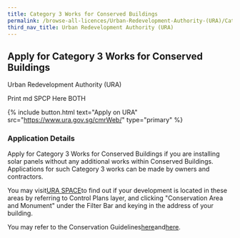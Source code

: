 ```yaml
---
title: Category 3 Works for Conserved Buildings
permalink: /browse-all-licences/Urban-Redevelopment-Authority-(URA)/Category-3-Works-for-Conserved-Buildings
third_nav_title: Urban Redevelopment Authority (URA)
---
```


## Apply for Category 3 Works for Conserved Buildings

Urban Redevelopment Authority (URA)

Print md SPCP Here BOTH

{% include button.html text="Apply on URA" src="https://www.ura.gov.sg/cmrWeb/" type="primary" %}

### Application Details

<p>Apply for Category 3 Works for Conserved Buildings if you are installing solar panels without any additional works within Conserved Buildings. Applications for such Category 3 works can be made by owners and contractors.</p>
<p>You may visit<a href="https://www.ura.gov.sg/maps" target="_blank" rel="noopener">URA SPACE</a>to find out if your development is located in these areas by referring to Control Plans layer, and clicking "Conservation Area and Monument" under the Filter Bar and keying in the address of your building.</p>
<p>You may refer to the Conservation Guidelines<a href="https://www.ura.gov.sg/Corporate/Guidelines/Conservation/Conservation-Guidelines" target="_blank" rel="noopener">here</a>and<a href="https://www.ura.gov.sg/Corporate/Guidelines/Conservation/Additions-Alterations/Types-Works" target="_blank" rel="noopener">here</a>.</p>

